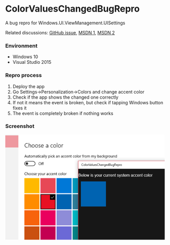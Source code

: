 # ColorValuesChangedBugRepro
A bug repro for Windows.UI.ViewManagement.UISettings

Related discussions: [GitHub issue](https://github.com/Microsoft/Windows-universal-samples/issues/114), [MSDN 1](https://social.msdn.microsoft.com/Forums/en-US/2a1e3d21-17a1-47d1-9783-6f4e97900f96/uisettingscolorvalueschanged?forum=wpdevelop), [MSDN 2](https://social.msdn.microsoft.com/Forums/en-US/f5242c51-4f15-42b0-b430-45428b78cc57/bug-repro-on-uisettingscolorvalueschanged?forum=wpdevelop)

### Environment

* Windows 10
* Visual Studio 2015

### Repro process

1. Deploy the app
2. Go Settings->Personalization->Colors and change accent color
3. Check if the app shows the changed one correctly
4. If not it means the event is broken, but check if tapping Windows button fixes it
5. The event is completely broken if nothing works

### Screenshot

![screenshot](Capture.PNG)
